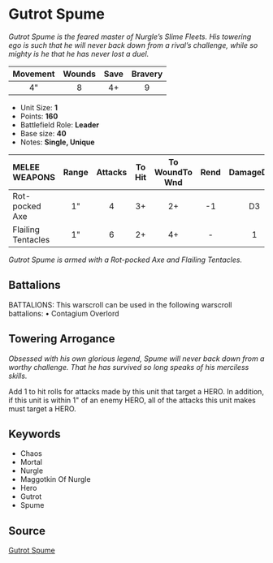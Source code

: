 # Gutrot Spume

_Gutrot Spume is the feared master of Nurgle’s Slime Fleets. His towering ego is such that he will never back down from a rival’s challenge, while so mighty is he that he has never lost a duel._


| Movement | Wounds | Save | Bravery |
|:--------:|:------:|:----:|:-------:|
| 4" | 8 | 4+ | 9 |

* Unit Size: **1**
* Points: **160**
* Battlefield Role: **Leader**
* Base size: **40**
* Notes: **Single, Unique**

| MELEE WEAPONS | Range | Attacks | To Hit | To WoundTo Wnd | Rend | DamageDmg |
|:---|:--:|:--:|:--:|:--:|:--:|:--:|
| Rot-pocked Axe | 1" | 4 | 3+ | 2+ | -1 | D3 |
| Flailing Tentacles | 1" | 6 | 2+ | 4+ | - | 1 |


_Gutrot Spume is armed with a Rot-pocked Axe and Flailing Tentacles._

## Battalions

BATTALIONS: This warscroll can be used in the following warscroll battalions: • Contagium Overlord

## Towering Arrogance

_Obsessed with his own glorious legend, Spume will never back down from a worthy challenge. That he has survived so long speaks of his merciless skills._

Add 1 to hit rolls for attacks made by this unit that target a HERO. In addition, if this unit is within 1" of an enemy HERO, all of the attacks this unit makes must target a HERO.

## Keywords

* Chaos
* Mortal
* Nurgle
* Maggotkin Of Nurgle
* Hero
* Gutrot
* Spume


## Source

[Gutrot Spume](https://wahapedia.ru/aos3/factions/maggotkin-of-nurgle/Gutrot-Spume)
